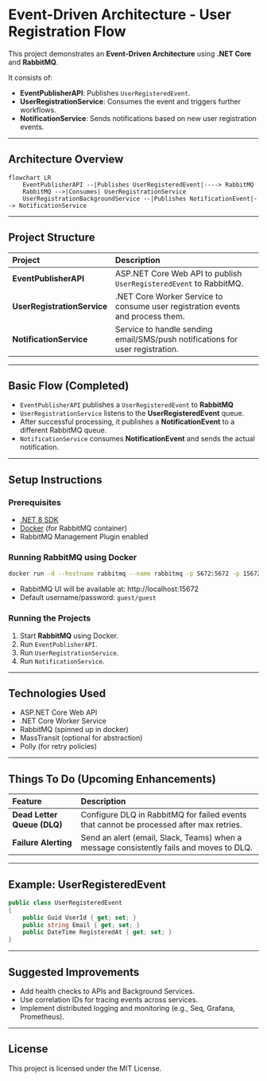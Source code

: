 # Event-Driven Architecture - User Registration Flow

This project demonstrates an **Event-Driven Architecture** using **.NET Core** and **RabbitMQ**.

It consists of:

- **EventPublisherAPI**: Publishes `UserRegisteredEvent`.
- **UserRegistrationService**: Consumes the event and triggers further workflows.
- **NotificationService**: Sends notifications based on new user registration events.

---

## Architecture Overview

```mermaid
flowchart LR
    EventPublisherAPI --|Publishes UserRegisteredEvent|----> RabbitMQ
    RabbitMQ -->|Consumes| UserRegistrationService
    UserRegistrationBackgroundService --|Publishes NotificationEvent|--> NotificationService
```

---

## Project Structure

| Project | Description |
|:---|:---|
| **EventPublisherAPI** | ASP.NET Core Web API to publish `UserRegisteredEvent` to RabbitMQ. |
| **UserRegistrationService** | .NET Core Worker Service to consume user registration events and process them. |
| **NotificationService** | Service to handle sending email/SMS/push notifications for user registration. |

---

## Basic Flow (Completed)

- `EventPublisherAPI` publishes a `UserRegisteredEvent` to **RabbitMQ** 
- `UserRegistrationService` listens to the **UserRegisteredEvent** queue.
- After successful processing, it publishes a **NotificationEvent** to a different RabbitMQ queue.
- `NotificationService` consumes **NotificationEvent** and sends the actual notification.

---

## Setup Instructions

### Prerequisites
- [.NET 8 SDK](https://dotnet.microsoft.com/download/dotnet/8.0)
- [Docker](https://www.docker.com/) (for RabbitMQ container)
- RabbitMQ Management Plugin enabled

### Running RabbitMQ using Docker

```bash
docker run -d --hostname rabbitmq --name rabbitmq -p 5672:5672 -p 15672:15672 rabbitmq:3-management
```

- RabbitMQ UI will be available at: http://localhost:15672
- Default username/password: `guest/guest`

### Running the Projects

1. Start **RabbitMQ** using Docker.
2. Run `EventPublisherAPI`.
3. Run `UserRegistrationService`.
4. Run `NotificationService`.

---

## Technologies Used

- ASP.NET Core Web API
- .NET Core Worker Service
- RabbitMQ (spinned up in docker)
- MassTransit (optional for abstraction)
- Polly (for retry policies)

---

## Things To Do (Upcoming Enhancements)

| Feature | Description |
|:---|:---|
| **Dead Letter Queue (DLQ)** | Configure DLQ in RabbitMQ for failed events that cannot be processed after max retries. |
| **Failure Alerting** | Send an alert (email, Slack, Teams) when a message consistently fails and moves to DLQ. |

---

## Example: UserRegisteredEvent

```csharp
public class UserRegisteredEvent
{
    public Guid UserId { get; set; }
    public string Email { get; set; }
    public DateTime RegisteredAt { get; set; }
}
```

---

## Suggested Improvements

- Add health checks to APIs and Background Services.
- Use correlation IDs for tracing events across services.
- Implement distributed logging and monitoring (e.g., Seq, Grafana, Prometheus).

---

## License

This project is licensed under the MIT License.
